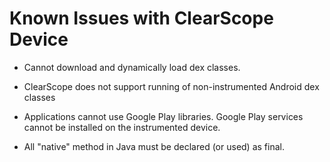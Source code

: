 # Known Issues with ClearScope Device

* Cannot download and dynamically load dex classes.

* ClearScope does not support running of non-instrumented Android dex classes

* Applications cannot use Google Play libraries.  Google Play services cannot be installed on the instrumented device.

* All "native" method in Java must be declared (or used) as final.
